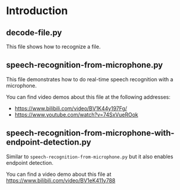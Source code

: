 # Introduction

## decode-file.py

This file shows how to recognize a file.

## speech-recognition-from-microphone.py

This file demonstrates how to do real-time speech recognition with a microphone.

You can find video demos about this file at the following addresses:

  - https://www.bilibili.com/video/BV1K44y197Fg/
  - https://www.youtube.com/watch?v=74SxVueROok

## speech-recognition-from-microphone-with-endpoint-detection.py

Similar to `speech-recognition-from-microphone.py` but it also enables
endpoint detection.

You can find a video demo about this file at <https://www.bilibili.com/video/BV1eK411y788>
